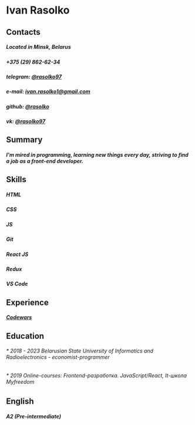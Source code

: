 # Ivan Rasolko

## Contacts

##### Located in **Minsk, Belarus**
##### +375 (29) 862-62-34
##### telegram: [@rasolko97](https://t.me/rasolko97)
##### e-mail: [ivan.rasolko1@gmail.com](mailto:ivan.rasolko1@gmail.com)
##### github: [@rasolko](https://github.com/rasolko)
##### vk: [@rasolko97](https://vk.com/rasolko97)

## Summary

##### I'm mired in programming, learning new things every day, striving to find a job as a front-end developer.

## Skills

##### HTML
##### CSS
##### JS
##### Git
##### React JS
##### Redux
##### VS Code

## Experience

##### [Codewars](https://www.codewars.com/users/Hollow%20Emptiness)

## Education

###### * 2018 - 2023 Belarusian State University of Informatics and Radioelectronics - economist-programmer
###### * 2019 Online-courses: Frontend-разработка. JavaScript/React, It-школа Myfreedom

## English

##### A2 (Pre-intermediate)

